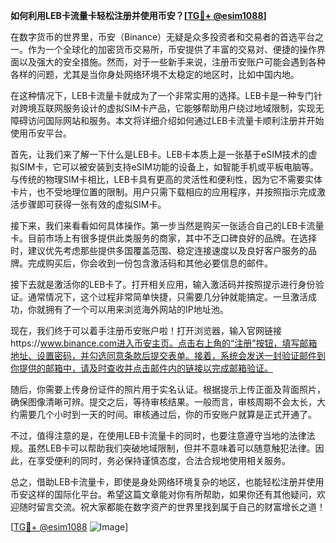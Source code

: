 **如何利用LEB卡流量卡轻松注册并使用币安？[[TG💪+ @esim1088](https://t.me/s/esim1088)]**

在数字货币的世界里，币安（Binance）无疑是众多投资者和交易者的首选平台之一。作为一个全球化的加密货币交易所，币安提供了丰富的交易对、便捷的操作界面以及强大的安全措施。然而，对于一些新手来说，注册币安账户可能会遇到各种各样的问题，尤其是当你身处网络环境不太稳定的地区时，比如中国内地。

在这种情况下，LEB卡流量卡就成为了一个非常实用的选择。LEB卡是一种专门针对跨境互联网服务设计的虚拟SIM卡产品，它能够帮助用户绕过地域限制，实现无障碍访问国际网站和服务。本文将详细介绍如何通过LEB卡流量卡顺利注册并开始使用币安平台。

首先，让我们来了解一下什么是LEB卡。LEB卡本质上是一张基于eSIM技术的虚拟SIM卡，它可以被安装到支持eSIM功能的设备上，如智能手机或平板电脑等。与传统的物理SIM卡相比，LEB卡具有更高的灵活性和便利性，因为它不需要实体卡片，也不受地理位置的限制。用户只需下载相应的应用程序，并按照指示完成激活步骤即可获得一张有效的虚拟SIM卡。

接下来，我们来看看如何具体操作。第一步当然是购买一张适合自己的LEB卡流量卡。目前市场上有很多提供此类服务的商家，其中不乏口碑良好的品牌。在选择时，建议优先考虑那些提供多国覆盖范围、稳定连接速度以及良好客户服务的品牌。完成购买后，你会收到一份包含激活码和其他必要信息的邮件。

接下去就是激活你的LEB卡了。打开相关应用，输入激活码并按照提示进行身份验证。通常情况下，这个过程非常简单快捷，只需要几分钟就能搞定。一旦激活成功，你就拥有了一个可以用来浏览海外网站的IP地址池。

现在，我们终于可以着手注册币安账户啦！打开浏览器，输入官网链接https://www.binance.com进入币安主页。点击右上角的“注册”按钮，填写邮箱地址、设置密码，并勾选同意条款后提交表单。接着，系统会发送一封验证邮件到你提供的邮箱中，请及时查收并点击邮件内的链接以完成邮箱验证。

随后，你需要上传身份证件的照片用于实名认证。根据提示上传正面及背面照片，确保图像清晰可辨。提交之后，等待审核结果。一般而言，审核周期不会太长，大约需要几个小时到一天的时间。审核通过后，你的币安账户就算是正式开通了。

不过，值得注意的是，在使用LEB卡流量卡的同时，也要注意遵守当地的法律法规。虽然LEB卡可以帮助我们突破地域限制，但并不意味着可以随意触犯法律。因此，在享受便利的同时，务必保持谨慎态度，合法合规地使用相关服务。

总之，借助LEB卡流量卡，即使是身处网络环境复杂的地区，也能轻松注册并使用币安这样的国际化平台。希望这篇文章能对你有所帮助，如果你还有其他疑问，欢迎随时留言交流。祝大家都能在数字资产的世界里找到属于自己的财富增长之道！

[[TG💪+ @esim1088](https://t.me/s/esim1088) ![Image](https://i.postimg.cc/4NQfJmqS/Snipaste-2025-05-13-00-14-12.png)]